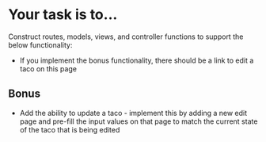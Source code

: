 # Your task is to...

Construct routes, models, views, and controller functions to support the below functionality:
<!-- - Define a taco model with two fields: -->
  <!-- - name, a string -->
  <!-- - tasty, a boolean -->
<!-- - Build a tacos index page -->
  <!-- - Redirect HTTP requests to localhost:3000 to this index page -->
  <!-- - This page should link to a page that will be used to add a taco -->
  <!-- - This page will show all the tacos, if there are any -->
  <!-- - Each taco on this page should have a link to a taco show page -->
  <!-- - If there are no tacos, a message communicating such will be displayed -->
<!-- - Build a new taco page -->
  <!-- - New tacos will be added here -->
  <!-- - There should be inputs on this page that correspond with the fields in your model -->
<!-- - Build a show taco page -->
  <!-- - This page should show all the information about a taco -->
  <!-- - A taco should be able to be deleted from this page -->
  - If you implement the bonus functionality, there should be a link to edit a taco on this page

<!-- ## Hints -->
<!-- - You'll probably want to start with the e-gen-replacement template -->
<!-- - You'll need to create a database connection, along with using a `.env` file -->
  <!-- - You'll need to add a couple of packages to accomplish this -->
<!-- - You'll also need to add the method-override package  -->

## Bonus
- Add the ability to update a taco - implement this by adding a new edit page and pre-fill the input values on that page to match the current state of the taco that is being edited